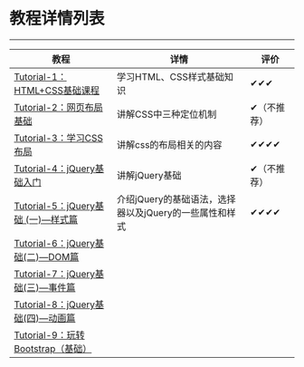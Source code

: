 # 教程详情列表
---
|教程|详情|评价|
|---|---|---|
| [Tutorial-1：HTML+CSS基础课程](https://github.com/ckinmind/WebBook/tree/master/Tutorial/Tutorial-1) | 学习HTML、CSS样式基础知识 | ✔✔✔ |
| [Tutorial-2：网页布局基础](https://github.com/ckinmind/WebBook/tree/master/Tutorial/Tutorial-2)|讲解CSS中三种定位机制|✔（不推荐）|
| [Tutorial-3：学习CSS布局](https://github.com/ckinmind/WebBook/tree/master/Tutorial/Tutorial-3)|讲解css的布局相关的内容|✔✔✔✔|
|[Tutorial-4：jQuery基础入门](https://github.com/ckinmind/WebBook/tree/master/Tutorial/Tutorial-4)|讲解jQuery基础|✔（不推荐）|
|[Tutorial-5：jQuery基础 (一)—样式篇](http://www.imooc.com/learn/418)|介绍jQuery的基础语法，选择器以及jQuery的一些属性和样式|✔✔✔✔|
|[Tutorial-6：jQuery基础(二)—DOM篇](http://www.imooc.com/learn/530)|  |  |
|[Tutorial-7：jQuery基础(三)—事件篇](http://www.imooc.com/learn/429)|  |  |
|[Tutorial-8：jQuery基础(四)—动画篇](http://www.imooc.com/learn/430)|  |  |
|[Tutorial-9：玩转Bootstrap（基础）](http://www.imooc.com/learn/141)|  |  |
